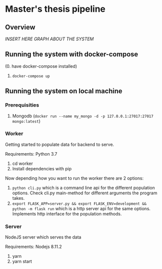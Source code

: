 # Master's thesis pipeline

## Overview

*INSERT HERE GRAPH ABOUT THE SYSTEM*

## Running the system with docker-compose

(0. have docker-compose installed)

1. `docker-compose up`

## Running the system on local machine

### Prerequisities

1. Mongodb (`docker run --name my_mongo -d -p 127.0.0.1:27017:27017 mongo:latest`)

### Worker

Getting started to populate data for backend to serve.

Requirements: Python 3.7

1. cd worker
2. Install dependencies with pip

Now depending how you want to run the worker there are 2 options:

1. `python cli.py` which is a command line api for the different population options. Check cli.py main-method for different arguments the program takes.
2. `export FLASK_APP=server.py && export FLASK_ENV=development && python -m flask run` which is a http server api for the same options. Implements http interface for the population methods.

### Server

NodeJS server which serves the data

Requirements: Nodejs 8.11.2

1. yarn
2. yarn start